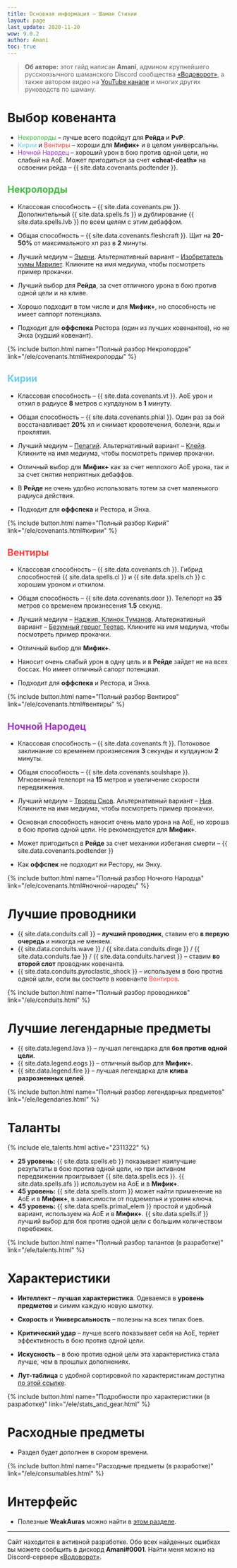```yaml
---
title: Основная информация – Шаман Стихии
layout: page
last_update: 2020-11-20 
wow: 9.0.2
author: Amani
toc: true
---
```

> **Об авторе:** этот гайд написан **Amani**, админом крупнейшего русскоязычного шаманского Discord сообщества [«Водоворот»](https://discord.gg/8Bag6kT), а также автором видео на [YouTube канале](https://youtube.com/channel/UC5IikzgR1TeED-DxPLqISHg) и многих других руководств по шаману. 

# Выбор ковенанта

* <span style="color:#40bf40;font-size:1em;">Некролорды</span> – лучше всего подойдут для **Рейда** и **PvP**.
* <span style="color:#68ccef;font-size:1em;">Кирии</span> и <span style="color:#ff4040;font-size:1em;">Вентиры</span> – хороши для **Мифик+** и в целом универсальны.
* <span style="color:#a330c9;font-size:1em;">Ночной Народец</span> – хороший урон в бою против одной цели, но слабый на АоЕ. Может пригодиться за счет **«cheat-death»** на освоении рейда – {{ site.data.covenants.podtender }}.

## <span style="color:#40bf40;font-size:1em;">Некролорды</span>

* Классовая способность – {{ site.data.covenants.pw }}. Дополнительный {{ site.data.spells.fs }} и дублирование {{ site.data.spells.lvb }} по всем целям с этим дебаффом.
* Общая способность – {{ site.data.covenants.fleshcraft }}. Щит на **20-50%** от максимального хп раз в **2** минуты.
* Лучший медиум – [Эмени](https://ru.wowhead.com/soulbind-calc/necrolord/emeni/shaman/ApZlAQUocQYSBSl_BhUs8gYhFSg9Bg). Альтернативный вариант – [Изобретатель чумы Марилет](https://ru.wowhead.com/soulbind-calc/necrolord/plague-deviser-marileth/shaman/ApbuARUocQYSBSl_BhUs8gYhFSg9Bg). Кликните на имя медиума, чтобы посмотреть пример прокачки.

* Лучший выбор для **Рейда**, за счет отличного урона в бою против одной цели и на кливе. 
* Хорошо подходит в том числе и для **Мифик+**, но способность не имеет саппорт потенциала.
* Подходит для **оффспека** Рестора (один из лучших ковенантов), но не Энха (худший ковенант).

{% include button.html name="Полный разбор Некролордов" link="/ele/covenants.html#некролорды" %}  

<p></p>

## <span style="color:#68ccef;font-size:1em;">Кирии</span>

* Классовая способность – {{ site.data.covenants.vt }}. АоЕ урон и отхил в радиусе **8** метров с кулдауном в **1** минуту.
* Общая способность – {{ site.data.covenants.phial }}. Один раз за бой восстанавливает **20%** хп и снимает кровотечения, болезни, яды и проклятия.
* Лучший медиум – [Пелагий](https://ru.wowhead.com/soulbind-calc/kyrian/pelagos/shaman/ApbuARUocQYSBSl_BhUs7gYhFSg9Bg). Альтернативный вариант – [Клейя](https://ru.wowhead.com/soulbind-calc/kyrian/kleia/shaman/ApZlAQUocQYSBSl_BhUs7gYhFSg9Bg). Кликните на имя медиума, чтобы посмотреть пример прокачки.

* Отличный выбор для **Мифик+** как за счет неплохого АоЕ урона, так и за счет снятия неприятных дебаффов.
* В **Рейде** не очень удобно использовать тотем за счет маленького радиуса действия.
* Подходит для **оффспека** и Рестора, и Энха.

{% include button.html name="Полный разбор Кирий" link="/ele/covenants.html#кирии" %}  

<p></p>

## <span style="color:#ff4040;font-size:1em;">Вентиры</span>

* Классовая способность – {{ site.data.covenants.ch }}. Гибрид способностей {{ site.data.spells.cl }} и {{ site.data.spells.ch }} с хорошим уроном и отхилом.
* Общая способность – {{ site.data.covenants.door }}. Телепорт на **35** метров со временем произнесения **1.5** секунд.
* Лучший медиум – [Наджия, Клинок Туманов](https://ru.wowhead.com/soulbind-calc/venthyr/nadjia-the-mistblade/shaman/ApalAQUocQYSBSl_BhVF-gYhFSg9Bg). Альтернативный вариант – [Безумный герцог Теотар](https://ru.wowhead.com/soulbind-calc/venthyr/theotar-the-mad-duke/shaman/Ar7lAQUocQYSBSl_BhVF-gYhFSg9Bg). Кликните на имя медиума, чтобы посмотреть пример прокачки.

* Отличный выбор для **Мифик+**.
* Наносит очень слабый урон в одну цель и в **Рейде** зайдет не на всех боссах. Но имеет отличный сапорт потенциал.
* Подходит для **оффспека** и Рестора, и Энха.

{% include button.html name="Полный разбор Вентиров" link="/ele/covenants.html#вентиры" %}  

<p></p>

## <span style="color:#a330c9;font-size:1em;">Ночной Народец</span>

* Классовая способность – {{ site.data.covenants.ft }}. Потоковое заклинание со временем произнесения **3** секунды и кулдауном **2** минуты.
* Общая способность – {{ site.data.covenants.soulshape }}. Мгновенный телепорт на **15** метров и увеличение скорости передвижения.
* Лучший медиум – [Творец Снов](https://ru.wowhead.com/soulbind-calc/night-fae/dreamweaver/shaman/AplmEgUpmQYVLO8GIgUoPQYlKDYG). Альтернативный вариант – [Ния](https://ru.wowhead.com/soulbind-calc/night-fae/niya/shaman/ApZqAQUocQYSBSl_BhUs7wYhFSg9Bg). Кликните на имя медиума, чтобы посмотреть пример прокачки.

* Основная способность наносит очень мало урона на АоЕ, но хороша в бою против одной цели. Не рекомендуется для **Мифик+**.
* Может пригодиться в **Рейде** за счет механики избегания смерти – {{ site.data.covenants.podtender }}
* Как **оффспек** не подходит ни Рестору, ни Энху.

{% include button.html name="Полный разбор Ночного Народца" link="/ele/covenants.html#ночной-народец" %}  

<p></p>

# Лучшие проводники

* {{ site.data.conduits.call }} – **лучший проводник**, ставим его **в первую очередь** и никогда не меняем. 
* {{ site.data.conduits.wave }} / {{ site.data.conduits.dirge }} / {{ site.data.conduits.fae }} / {{ site.data.conduits.harvest }} – ставим **во второй слот** проводник ковенанта.
* {{ site.data.conduits.pyroclastic_shock }} – используем в бою против одной цели, если вы состоите в ковенанте <span style="color:#ff4040;font-size:1em;">Вентиров</span>.

{% include button.html name="Полный разбор проводников" link="/ele/conduits.html" %}  

<p></p>

# Лучшие легендарные предметы

* {{ site.data.legend.lava }} – лучшая легендарка для **боя против одной цели**.
* {{ site.data.legend.eogs }} – отличный выбор для **Мифик+**.
* {{ site.data.legend.fire }} – лучшая легендарка для **клива разрозненных целей**. 

{% include button.html name="Полный разбор легендарных предметов" link="/ele/legendaries.html" %}  

<p></p>

# Таланты

{% include ele_talents.html active="2311322" %}

* **25 уровень:** {{ site.data.spells.eb }} показывает наилучшие результаты в бою против одной цели, но при активном передвижении проигрывает {{ site.data.spells.ecs }}. {{ site.data.spells.afs }} используем на АоЕ и в **Мифик+**.
* **45 уровень:** {{ site.data.spells.storm }} может найти применение на АоЕ и в **Мифик+**, в зависимости от подземелья и уровня ключа.
* **45 уровень:** {{ site.data.spells.primal_elem }} простой и удобный вариант, используем на АоЕ и в **Мифик+**. {{ site.data.spells.if }} лучший выбор для боя против одной цели с большим количеством перебежек. 


{% include button.html name="Полный разбор талантов (в разработке)" link="/ele/talents.html" %}  

<p></p>

# Характеристики

* **Интеллект** – **лучшая характеристика**. Одеваемся в **уровень предметов** и симим каждую новую шмотку.
* **Скорость** и **Универсальность** – полезны на всех типах боев.
* **Критический удар** – лучше всего показывает себя на АоЕ, теряет эффективность в бою против одной цели.
* **Искусность** – в бою против одной цели эта характеристика стала лучше, чем в прошлых дополнениях.

* **Лут-таблица** с удобной сортировкой по характеристикам доступна [по этой ссылке](https://docs.google.com/spreadsheets/d/1Bftzvy3ROXWSYNBXiccWVYnsHQOiLsFp4NSrEgsEo2U/copy).

{% include button.html name="Подробности про характеристики (в разработке)" link="/ele/stats_and_gear.html" %}  

<p></p>

# Расходные предметы

* Раздел будет дополнен в скором времени.

{% include button.html name="Расходные предметы (в разработке)" link="/ele/consumables.html" %}  

<p></p>

# Интерфейс

* Полезные **WeakAuras** можно найти в [этом разделе](/ele/weakauras.html).

<hr>

<p></p>

Сайт находится в активной разработке. Обо всех найденных ошибках вы можете сообщить в дискорд **Amani#0001**. Найти меня можно на Discord-сервере [«Водоворот»](https://discord.gg/8Bag6kT).
